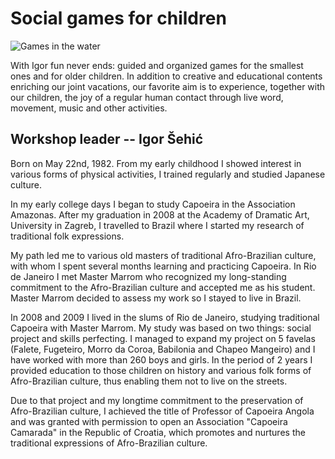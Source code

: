 # Social games for children

![Games in the water](/assets/workshops/navigation/social-games.jpg)

With Igor fun never ends: guided and organized games for the smallest ones and
for older children. In addition to creative and educational contents enriching
our joint vacations, our favorite aim is to experience, together with our
children, the joy of a regular human contact through live word, movement, music
and other activities.

## Workshop leader -- **Igor Šehić**

Born on May 22nd, 1982. From my early childhood I showed interest in various
forms of physical activities, I trained regularly and studied Japanese culture.

In my early college days I began to study Capoeira in the Association Amazonas.
After my graduation in 2008 at the Academy of Dramatic Art, University in
Zagreb, I travelled to Brazil where I started my research of traditional folk
expressions.

My path led me to various old masters of traditional Afro-Brazilian culture,
with whom I spent several months learning and practicing Capoeira. In Rio de
Janeiro I met Master Marrom who recognized my long-standing commitment to the
Afro-Brazilian culture and accepted me as his student. Master Marrom decided to
assess my work so I stayed to live in Brazil.

In 2008 and 2009 I lived in the slums of Rio de Janeiro, studying traditional
Capoeira with Master Marrom. My study was based on two things: social project
and skills perfecting. I managed to expand my project on 5 favelas (Falete,
Fugeteiro, Morro da Coroa, Babilonia and Chapeo Mangeiro) and I have worked
with more than 260 boys and girls. In the period of 2 years I provided
education to those children on history and various folk forms of Afro-Brazilian
culture, thus enabling them not to live on the streets.

Due to that project and my longtime commitment to the preservation of
Afro-Brazilian culture, I achieved the title of Professor of Capoeira Angola
and was granted with permission to open an Association "Capoeira Camarada" in
the Republic of Croatia, which promotes and nurtures the traditional
expressions of Afro-Brazilian culture.
